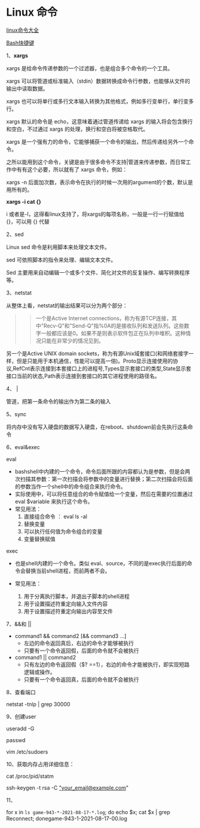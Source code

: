 # Linux 命令

[linux命令大全](Linux%20%E5%91%BD%E4%BB%A4%20a88759794f3a4447b311e590a4a97ce7/linux%E5%91%BD%E4%BB%A4%E5%A4%A7%E5%85%A8%20f8b2b5737b1c4257918e8815ea48ccb4.csv)

[Bash快捷键](Linux%20%E5%91%BD%E4%BB%A4%20a88759794f3a4447b311e590a4a97ce7/Bash%E5%BF%AB%E6%8D%B7%E9%94%AE%20c97fa83c2f57463d914d264ba932a247.csv)

1、**xargs**

xargs 是给命令传递参数的一个过滤器，也是组合多个命令的一个工具。

xargs 可以将管道或标准输入（stdin）数据转换成命令行参数，也能够从文件的输出中读取数据。

xargs 也可以将单行或多行文本输入转换为其他格式，例如多行变单行，单行变多行。

xargs 默认的命令是 echo，这意味着通过管道传递给 xargs 的输入将会包含换行和空白，不过通过 xargs 的处理，换行和空白将被空格取代。

xargs 是一个强有力的命令，它能够捕获一个命令的输出，然后传递给另外一个命令。

之所以能用到这个命令，关键是由于很多命令不支持|管道来传递参数，而日常工作中有有这个必要，所以就有了 xargs 命令，例如：

xargs -n <num> 后面加次数，表示命令在执行的时候一次用的argument的个数，默认是用所有的。

**xargs -i  cat {}** 

i 或者是-I，这得看linux支持了，将xargs的每项名称，一般是一行一行赋值给 {}，可以用 {} 代替

2、sed

Linux sed 命令是利用脚本来处理文本文件。

sed 可依照脚本的指令来处理、编辑文本文件。

Sed 主要用来自动编辑一个或多个文件、简化对文件的反复操作、编写转换程序等。

3、netstat

从整体上看，netstat的输出结果可以分为两个部分：

>>一个是Active Internet connections，称为有源TCP连接，其中"Recv-Q"和"Send-Q"指%0A的是接收队列和发送队列。这些数字一般都应该是0。如果不是则表示软件包正在队列中堆积。这种情况只能在非常少的情况见到。

另一个是Active UNIX domain sockets，称为有源Unix域套接口(和网络套接字一样，但是只能用于本机通信，性能可以提高一倍)。Proto显示连接使用的协议,RefCnt表示连接到本套接口上的进程号,Types显示套接口的类型,State显示套接口当前的状态,Path表示连接到套接口的其它进程使用的路径名。

4、 |

管道，把第一条命令的输出作为第二条的输入

5、sync

将内存中没有写入硬盘的数据写入硬盘，在reboot、shutdown前会先执行这条命令

6、eval&exec

eval

- bashshell中内建的一个命令，命令后面所跟的内容都认为是参数，但是会两次扫描其参数：第一次扫描会将参数中的变量进行替换；第二次扫描会将后面的参数当作一个shell中的命令组合来执行命令。
- 实际使用中，可以将任意组合的命令赋值给一个变量，然后在需要的位置通过 eval $variable 来执行这个命令。
- 常见用法：
    1. 直接组合命令 ： eval ls -al
    2. 替换变量
    3. 可以执行任何值为命令组合的变量
    4. 变量替换赋值

exec

- 也是shell内建的一个命令。类似 eval、source，不同的是exec执行后面的命令会替换当前shell进程，而前两者不会。

- 常见用法：
    1. 用于分离执行脚本，并退出子脚本的shell进程
    2. 用于设置描述符重定向输入文件内容
    3. 用于设置描述符重定向输出内容至文件

7、&&和 ||

- command1 && command2 [&& command3 ...]
    - 左边的命令返回真后，右边的命令才能够被执行
    - 只要有一个命令返回假，后面的命令就不会被执行
- command1 || command2
    - 只有左边的命令返回假（$? ==1），右边的命令才能被执行，即实现短路逻辑或操作。
    - 只要有一个命令返回真，后面的命令就不会被执行

8、查看端口

netstat -tnlp | grep 30000

9、创建user

useradd -G <groupname> <name>

passwd <name>

vim /etc/sudoers

10、获取内存占用详细信息：

cat /proc/pid/statm

ssh-keygen -t rsa -C ["your_email@example.com](mailto:%22your_email@example.com)"

11、

for x in `ls game-943-*-2021-08-17-*.log`; do echo $x; cat $x | grep Reconnect; donegame-943-1-2021-08-17-00.log